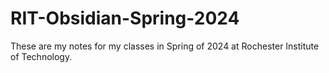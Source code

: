# RIT-Obsidian-Spring-2024
These are my notes for my classes in Spring of 2024 at Rochester Institute of Technology.
